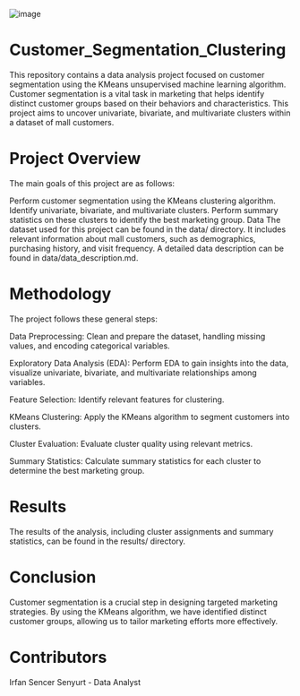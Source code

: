 ![image](https://github.com/sncrsenyurt/Customer_Segmentation_Clustering/assets/35157651/c6fbb118-62c6-48e4-8fa1-05a761cf084c)


# Customer_Segmentation_Clustering

This repository contains a data analysis project focused on customer segmentation using the KMeans unsupervised machine learning algorithm. Customer segmentation is a vital task in marketing that helps identify distinct customer groups based on their behaviors and characteristics. This project aims to uncover univariate, bivariate, and multivariate clusters within a dataset of mall customers.

# Project Overview
The main goals of this project are as follows:

Perform customer segmentation using the KMeans clustering algorithm.
Identify univariate, bivariate, and multivariate clusters.
Perform summary statistics on these clusters to identify the best marketing group.
Data
The dataset used for this project can be found in the data/ directory. It includes relevant information about mall customers, such as demographics, purchasing history, and visit frequency. A detailed data description can be found in data/data_description.md.

# Methodology
The project follows these general steps:

Data Preprocessing: Clean and prepare the dataset, handling missing values, and encoding categorical variables.

Exploratory Data Analysis (EDA): Perform EDA to gain insights into the data, visualize univariate, bivariate, and multivariate relationships among variables.

Feature Selection: Identify relevant features for clustering.

KMeans Clustering: Apply the KMeans algorithm to segment customers into clusters.

Cluster Evaluation: Evaluate cluster quality using relevant metrics.

Summary Statistics: Calculate summary statistics for each cluster to determine the best marketing group.

# Results
The results of the analysis, including cluster assignments and summary statistics, can be found in the results/ directory.

# Conclusion
Customer segmentation is a crucial step in designing targeted marketing strategies. By using the KMeans algorithm, we have identified distinct customer groups, allowing us to tailor marketing efforts more effectively.

# Contributors
Irfan Sencer Senyurt - Data Analyst


